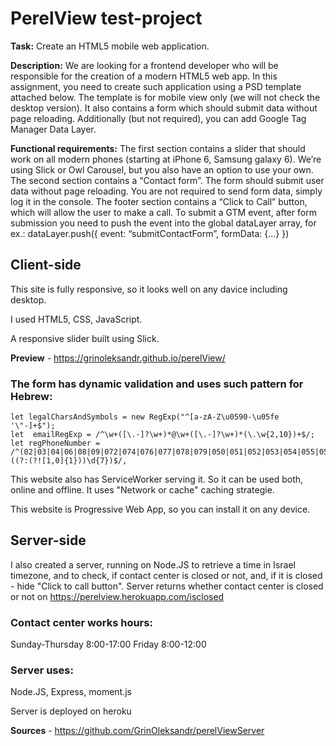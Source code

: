 # PerelView test-project

**Task:** Create an HTML5 mobile web application.

**Description:**
We are looking for a frontend developer who will be responsible for the creation of a modern HTML5 web app. In this assignment, you need to create such application using a PSD template attached below. The template is for mobile view only (we will not check the desktop version). It also contains a form which should submit data without page reloading.
Additionally (but not required), you can add Google Tag Manager Data Layer.

**Functional requirements:**
The first section contains a slider that should work on all modern phones (starting at iPhone 6, Samsung galaxy 6). We’re using Slick or Owl Carousel, but you also have an option to use your own. 
The second section contains a “Contact form”. The form should submit user data without page reloading. You are not required to send form data, simply log it in the console.
The footer section contains a “Click to Call” button, which will allow the user to make a call.
To submit a GTM event, after form submission you need to push the event into the global dataLayer array, for ex.: 
dataLayer.push({ event: “submitContactForm”, formData: {...} })

## Client-side
This site is fully responsive, so it looks well on any davice including desktop.

I used HTML5, CSS, JavaScript.

A responsive slider built using Slick.

**Preview** - https://grinoleksandr.github.io/perelView/

### The form has dynamic validation and uses such pattern for Hebrew:
    let legalCharsAndSymbols = new RegExp("^[a-zA-Z\u0590-\u05fe '\"-]+$");
    let  emailRegExp = /^\w+([\.-]?\w+)*@\w+([\.-]?\w+)*(\.\w{2,10})+$/;
    let regPhoneNumber = /^(02|03|04|06|08|09|072|074|076|077|078|079|050|051|052|053|054|055|056|058|059)((?:(?![1,0]{1}))\d{7})$/,

This website also has ServiceWorker serving it. So it can be used both, online and offline. It uses "Network or cache" caching strategie.

This website is Progressive Web App, so you can install it on any device.

## Server-side
I also created a server, running on Node.JS to retrieve a time in Israel timezone, and to check, if contact center is closed or not, and, if it is closed - hide "Click to call button".
Server returns whether contact center is closed or not on https://perelview.herokuapp.com/isclosed
### Contact center works hours:
Sunday-Thursday 8:00-17:00
Friday          8:00-12:00

### Server uses:
Node.JS, Express, moment.js

Server is deployed on heroku

**Sources** - https://github.com/GrinOleksandr/perelViewServer















       